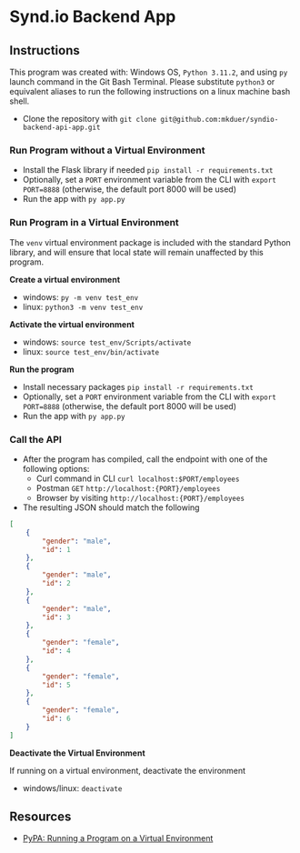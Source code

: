 # Synd.io Backend App



## Instructions

This program was created with: Windows OS, `Python 3.11.2`, and using `py` launch command in the Git Bash Terminal. Please substitute `python3` or equivalent aliases to run the following instructions on a linux machine bash shell.

* Clone the repository with `git clone git@github.com:mkduer/syndio-backend-api-app.git`
  


### Run Program without a Virtual Environment
* Install the Flask library if needed `pip install -r requirements.txt`
* Optionally, set a `PORT` environment variable from the CLI with `export PORT=8888` (otherwise, the default port 8000 will be used)
* Run the app with `py app.py`


### Run Program in a Virtual Environment
The `venv` virtual environment package is included with the standard Python library, and will ensure that local state will remain unaffected by this program.

**Create a virtual environment**

* windows: `py -m venv test_env`
* linux: `python3 -m venv test_env`

**Activate the virtual environment**
* windows: `source test_env/Scripts/activate`
* linux: `source test_env/bin/activate`

**Run the program**
* Install necessary packages `pip install -r requirements.txt`
* Optionally, set a `PORT` environment variable from the CLI with `export PORT=8888` (otherwise, the default port 8000 will be used)
* Run the app with `py app.py`


### Call the API

* After the program has compiled, call the endpoint with one of the following options:
  * Curl command in CLI  `curl localhost:$PORT/employees`
  * Postman `GET` `http://localhost:{PORT}/employees`
  * Browser by visiting `http://localhost:{PORT}/employees`
* The resulting JSON should match the following

```json
[
    {
        "gender": "male",
        "id": 1
    },
    {
        "gender": "male",
        "id": 2
    },
    {
        "gender": "male",
        "id": 3
    },
    {
        "gender": "female",
        "id": 4
    },
    {
        "gender": "female",
        "id": 5
    },
    {
        "gender": "female",
        "id": 6
    }
]
```



**Deactivate the Virtual Environment**

If running on a virtual environment, deactivate the environment

* windows/linux: `deactivate`



## Resources
- [PyPA: Running a Program on a Virtual Environment](https://packaging.python.org/en/latest/guides/installing-using-pip-and-virtual-environments/)